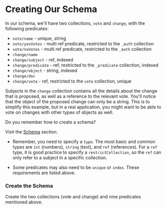 # Creating Our Schema

In our schema, we'll have two collections, `vote` and `change`, with the following predicates:

- `vote/name` - unique, string
- `vote/yesVotes` - multi ref predicate, restricted to the `_auth` collection
- `vote/noVotes` - multi ref predicate, restricted to the `_auth` collection
- `change/name`
- `change/subject` - ref, indexed
- `change/predicate` - ref, restricted to the `_predicate` collection, indexed
- `change/object` - string, indexed
- `change/doc`
- `change/vote` - ref, restricted to the `vote` collection, unique

Subjects in the `change` collection contains all the details about the change that is proposed, as well as a reference to the relevant vote. You'll notice that the object of the proposed change can only be a string. This is to simplify this example, but in a real application, you might want to be able to vote on changes with other types of objects as well.

Do you remember how to create a schema?

Visit the [Schema](../../schema/overview.md) section.

- Remember, you need to specify a `type`. The most basic and common types are `int` (numbers), `string` (text), and `ref` (references). For a `ref` type, it is good practice to specify a `restrictCollection`, so the `ref` can only refer to a subject in a specific collection.

- Some predicates may also need to be `unique` or `index`. These requirements are listed above.

<div class="challenge">
<h3>Create the Schema</h3>
<p>
Create the two collections (vote and change) and nine predicates mentioned above.
</p>
</div>
